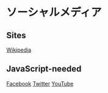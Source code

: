 # ソーシャルメディア

## Sites

[Wikipedia](https://www.wikipedia.org/)

## JavaScript-needed

[Facebook](https://www.facebook.com/)
[Twitter](https://twitter.com)
[YouTube](https://www.youtube.com)
